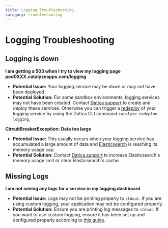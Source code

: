 ```yaml
---
title: Logging Troubleshooting
category: troubleshooting
---
```


# Logging Troubleshooting

## Logging is down

**I am getting a 503 when I try to view my logging page pod0XXX.catalyzeapps.com/logging**

- **Potential Issue:** Your logging service may be down or may not have been deployed
- **Potential Solution:** For some sandbox environments, logging services may not have been created. Contact [Datica support](https://resources.datica.com/compliant-cloud/articles/contact/) to create and deploy these services.  Otherwise you can trigger a [redeploy](https://resources.datica.com/paas/paas-cli-reference/redeploy/#redeploy) of your logging service by using the Datica CLI command `catalyze redeploy logging`.

**CircuitBreakerException: Data too large**

- **Potential Issue:** This usually occurs when your logging service has accumulated a large amount of data and [Elasticsearch](https://www.elastic.co/products/elasticsearch) is reaching its memory usage cap.
- **Potential Solution:**  Contact [Datica support](https://resources.datica.com/compliant-cloud/articles/contact/) to increase Elasticsearch's memory usage limit or clear Elasticsearch's cache.

## Missing Logs

**I am not seeing any logs for a service in my logging dashboard**

- **Potential Issue:** Logs may not be printing properly to `stdout`. If you are using custom logging, your application may not be configured properly.
- **Potential Solution:** Ensure you are printing log messages to `stdout`.  If you want to use custom logging, ensure it has been set up and configured properly according to [this guide](https://resources.datica.com/compliant-cloud/articles/guides/application-logging/).
